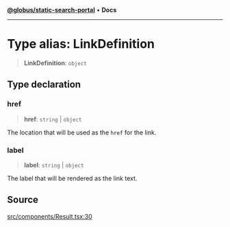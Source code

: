 [**@globus/static-search-portal**](../../README.md) • **Docs**

***

# Type alias: LinkDefinition

> **LinkDefinition**: `object`

## Type declaration

### href

> **href**: `string` \| `object`

The location that will be used as the `href` for the link.

### label

> **label**: `string` \| `object`

The label that will be rendered as the link text.

## Source

[src/components/Result.tsx:30](https://github.com/globus/static-search-portal/blob/427d9e768bedde4f5dc3d367aa2f475355b36dde/src/components/Result.tsx#L30)
